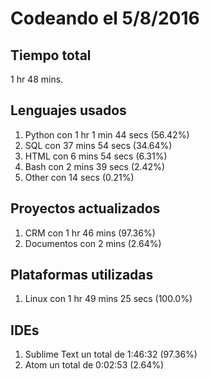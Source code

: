 # Codeando el 5/8/2016

## Tiempo total
1 hr 48 mins.

## Lenguajes usados
1. Python con 1 hr 1 min 44 secs (56.42%)
1. SQL con 37 mins 54 secs (34.64%)
1. HTML con 6 mins 54 secs (6.31%)
1. Bash con 2 mins 39 secs (2.42%)
1. Other con 14 secs (0.21%)

## Proyectos actualizados
1. CRM con 1 hr 46 mins (97.36%)
1. Documentos con 2 mins (2.64%)

## Plataformas utilizadas
1. Linux con 1 hr 49 mins 25 secs (100.0%)

## IDEs
1. Sublime Text un total de 1:46:32 (97.36%)
1. Atom un total de 0:02:53 (2.64%)
